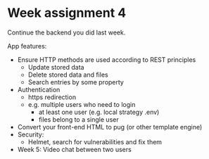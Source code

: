 # Week assignment 4

Continue the backend you did last week.

App features:
  * Ensure HTTP methods are used according to REST principles
    * Update stored data
    * Delete stored data and files
    * Search entries by some property
  * Authentication
    * https redirection 
    * e.g. multiple users who need to login
      * at least one user (e.g. local strategy .env)
      * files belong to a single user
  * Convert your front-end HTML to pug (or other template engine)
  * Security:
    * Helmet, search for vulnerabilities and fix them
  * Week 5: Video chat between two users
  
